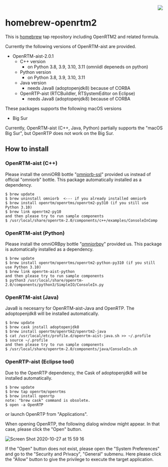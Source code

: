 <img src="https://upload.wikimedia.org/wikipedia/commons/thumb/9/95/Homebrew_logo.svg/159px-Homebrew_logo.svg.png" align="right">

# homebrew-openrtm2
This is [homebrew](https://brew.sh/) tap repository including OpenRTM2 and related formula.

Currently the following versions of OpenRTM-aist are provided.

- OpenRTM-aist-2.0.1
  - C++ version
    - on Python 3.8, 3.9, 3.10, 3.11 (omniidl depeneds on python)
  - Python version
    - on Python 3.8, 3.9, 3.10, 3.11
  - Java version
    - needs Java8 (adoptopenjdk8) because of CORBA
  - OpenRTP-aist (RTCBuildler, RTSystemEditor on Eclipse)
    - needs Java8 (adoptopenjdk8) because of CORBA

These packages supports the following macOS versions

- Big Sur

Currently, OpenRTM-aist (C++, Java, Python) partially supports the "macOS Big Sur", but OpenRTP does not work on the Big Sur. 

## How to install

### OpenRTM-aist (C++)

Please install the omniORB bottle "[omniorb-ssl](https://github.com/OpenRTM/homebrew-omniorb)" provided us instead of official "omniorb" bottle. This package automatically installed as a dependency.
```shell
$ brew update
$ brew uninstall omniorb  <--- if you already installed omniorb
$ brew install openrtm/openrtms/openrtm2-py310 (if you still use Python 3.10)
$ brew link openrtm2-py10
and then please try to run sample components 
$ /usr/local/share/openrtm-2.0/components/c++/examples/ConsoleInComp
```

### OpenRTM-aist (Python)
Please install the omniORBpy bottle "[omniorbpy](https://github.com/OpenRTM/homebrew-omniorb)" provided us. This package is automatically installed as a dependency.
```shell
$ brew update
$ brew install openrtm/openrtms/openrtm2-python-py310 (if you still use Python 3.10)
$ brew link openrtm-aist-python
and then please try to run sample components
$ python3 /usr/local/share/openrtm-2.0/components/python3/SimpleIO/ConsoleIn.py 
```

### OpenRTM-aist (Java)
Java8 is necesarry for OpenRTM-aist-Java and OpenRTP. The adoptopenjdk8 will be installed automatically. 
```shell
$ brew update
$ brew cask install adoptopenjdk8
$ brew install openrtm/openrtm2/openrtm2-java
$ cat /usr/local/etc/profile.d/openrtm-aist-java.sh >> ~/.profile
$ source ~/.profile
and then please try to run sample components
$ /usr/local/share/openrtm-2.0/components/java/ConsoleIn.sh
```

### OpenRTP-aist (Eclipse tool)
Due to the OpenRTP dependency, the Cask of adoptopenjdk8 will be installed automatically.

```shell
$ brew update
$ brew tap openrtm/openrtms
$ brew install openrtp
note: "brew cask" command is obsolete.
$ open -a OpenRTP
```
or launch OpenRTP from "Applications".

 
When opening OpenRTP, the following dialog window might appear.
In that case, please click the "Open" button.

![Screen Shot 2020-10-27 at 15 59 16](https://user-images.githubusercontent.com/11814060/97267621-ca54f780-186d-11eb-9d88-6a41258286fd.png)

If the "Open" button does not exist, please open the "System Preferences" and go to the "Security and Privacy", "General" submenu.
Here please click the "Allow" button to give the privilege to execute the target application.



